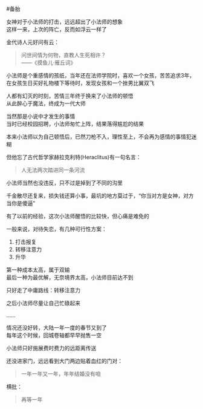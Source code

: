 #备胎

女神对于小法师的打击，远远超出了小法师的想象  
这样一来，上次的阵亡，反而如浮云一样了  


金代诗人元好问有云：
>问世间情为何物，直教人生死相许？  
——《摸鱼儿·雁丘词》

小法师是个重感情的孩纸，当年还在法师学院时，喜欢一个女孩，苦苦追求3年，在女孩生日买好礼物楼下等待时，发现女孩和一个挫男比翼双飞  

人都有幻灭的时刻，苦情三年终于换来了小法师的顿悟  
从此醉心于魔法，终成为一代大师  

当然那是小说中才发生的事情  
当时已经校园招聘，小法师匆忙上阵，结果落得尴尬的结果  

本来小法师以为自己顿悟后，已然刀枪不入，理性至上，不会再为感情的事情犯迷糊

但他忘了古代哲学家赫拉克利特(Heraclitus)有一句名言：
>人无法两次踏进同一条河流

小法师当然也没违反，只不过是掉到了不同的沟里

千金散尽还复来，损失钱还算小事，最坑的地方莫过于，“你当对方是女神，对方当你是傻逼”  

有了以前的经验，这次小法师醒悟的比较快，但心痛是难免的  

一般来说，对待失恋，有几种可行性方案：

1. 打击报复
2. 转移注意力
3. 升华

第一种成本太高，属于双输  
最后一种为最优解，无奈境界太高，小法师目前达不到  

只好走了中庸路线：转移注意力   

之后小法师尽量让自己忙碌起来  

……

情况还没好转，大陆一年一度的春节又到了  
每年这个时候，回城卷轴都早早抛售一空  

小法师只好施展费时费力的远距离传送  

还没进家门，远远看到大门两边贴着血红的门对：  
>一年一年又一年，年年结婚没有咱
  
横批：
>再等一年  
